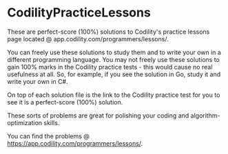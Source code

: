 # CodilityPracticeLessons
These are perfect-score (100%) solutions to Codility's practice lessons page located @ app.codility.com/programmers/lessons/.

You can freely use these solutions to study them and to write your own in a different programming language. You may not freely use these solutions to gain 100% marks in the Codility practice tests - this would cause no real usefulness at all. So, for example, if you see the solution in Go, study it and write your own in C#.

On top of each solution file is the link to the Codility practice test for you to see it is a perfect-score (100%) solution.

These sorts of problems are great for polishing your coding and algorithm-optimization skills.

You can find the problems @ https://app.codility.com/programmers/lessons/.


